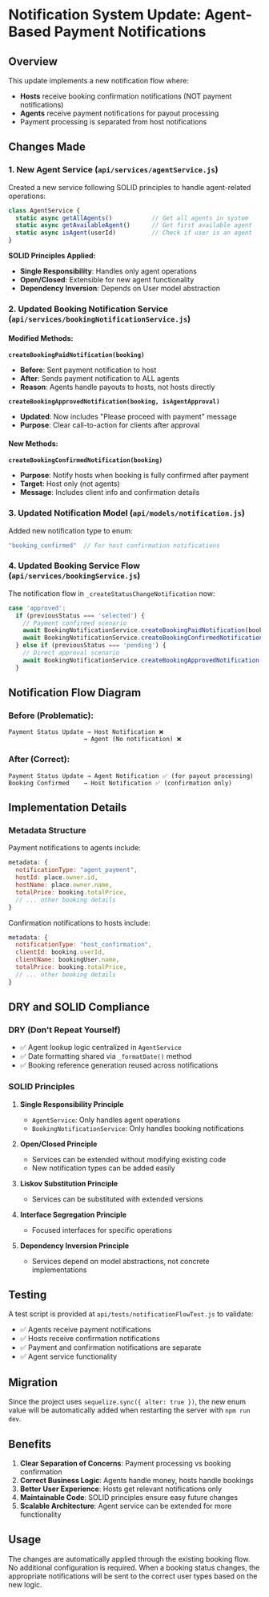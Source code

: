 # Notification System Update: Agent-Based Payment Notifications

## Overview

This update implements a new notification flow where:
- **Hosts** receive booking confirmation notifications (NOT payment notifications)
- **Agents** receive payment notifications for payout processing
- Payment processing is separated from host notifications

## Changes Made

### 1. New Agent Service (`api/services/agentService.js`)

Created a new service following SOLID principles to handle agent-related operations:

```javascript
class AgentService {
  static async getAllAgents()           // Get all agents in system
  static async getAvailableAgent()      // Get first available agent
  static async isAgent(userId)          // Check if user is an agent
}
```

**SOLID Principles Applied:**
- **Single Responsibility**: Handles only agent operations
- **Open/Closed**: Extensible for new agent functionality
- **Dependency Inversion**: Depends on User model abstraction

### 2. Updated Booking Notification Service (`api/services/bookingNotificationService.js`)

#### Modified Methods:

**`createBookingPaidNotification(booking)`**
- **Before**: Sent payment notification to host
- **After**: Sends payment notification to ALL agents
- **Reason**: Agents handle payouts to hosts, not hosts directly

**`createBookingApprovedNotification(booking, isAgentApproval)`**
- **Updated**: Now includes "Please proceed with payment" message
- **Purpose**: Clear call-to-action for clients after approval

#### New Methods:

**`createBookingConfirmedNotification(booking)`**
- **Purpose**: Notify hosts when booking is fully confirmed after payment
- **Target**: Host only (not agents)
- **Message**: Includes client info and confirmation details

### 3. Updated Notification Model (`api/models/notification.js`)

Added new notification type to enum:
```javascript
"booking_confirmed"  // For host confirmation notifications
```

### 4. Updated Booking Service Flow (`api/services/bookingService.js`)

The notification flow in `_createStatusChangeNotification` now:

```javascript
case 'approved':
  if (previousStatus === 'selected') {
    // Payment confirmed scenario
    await BookingNotificationService.createBookingPaidNotification(booking);     // → Agents
    await BookingNotificationService.createBookingConfirmedNotification(booking); // → Host
  } else if (previousStatus === 'pending') {
    // Direct approval scenario  
    await BookingNotificationService.createBookingApprovedNotification(booking, agentApproval); // → Client
  }
```

## Notification Flow Diagram

### Before (Problematic):
```
Payment Status Update → Host Notification ❌
                     → Agent (No notification) ❌
```

### After (Correct):
```
Payment Status Update → Agent Notification ✅ (for payout processing)
Booking Confirmed    → Host Notification ✅ (confirmation only)
```

## Implementation Details

### Metadata Structure

Payment notifications to agents include:
```javascript
metadata: {
  notificationType: "agent_payment",
  hostId: place.owner.id,
  hostName: place.owner.name,
  totalPrice: booking.totalPrice,
  // ... other booking details
}
```

Confirmation notifications to hosts include:
```javascript
metadata: {
  notificationType: "host_confirmation", 
  clientId: booking.userId,
  clientName: bookingUser.name,
  totalPrice: booking.totalPrice,
  // ... other booking details
}
```

## DRY and SOLID Compliance

### DRY (Don't Repeat Yourself)
- ✅ Agent lookup logic centralized in `AgentService`
- ✅ Date formatting shared via `_formatDate()` method
- ✅ Booking reference generation reused across notifications

### SOLID Principles

1. **Single Responsibility Principle**
   - `AgentService`: Only handles agent operations
   - `BookingNotificationService`: Only handles booking notifications

2. **Open/Closed Principle**
   - Services can be extended without modifying existing code
   - New notification types can be added easily

3. **Liskov Substitution Principle**
   - Services can be substituted with extended versions

4. **Interface Segregation Principle**  
   - Focused interfaces for specific operations

5. **Dependency Inversion Principle**
   - Services depend on model abstractions, not concrete implementations

## Testing

A test script is provided at `api/tests/notificationFlowTest.js` to validate:
- ✅ Agents receive payment notifications
- ✅ Hosts receive confirmation notifications  
- ✅ Payment and confirmation notifications are separate
- ✅ Agent service functionality

## Migration

Since the project uses `sequelize.sync({ alter: true })`, the new enum value will be automatically added when restarting the server with `npm run dev`.

## Benefits

1. **Clear Separation of Concerns**: Payment processing vs booking confirmation
2. **Correct Business Logic**: Agents handle money, hosts handle bookings  
3. **Better User Experience**: Hosts get relevant notifications only
4. **Maintainable Code**: SOLID principles ensure easy future changes
5. **Scalable Architecture**: Agent service can be extended for more functionality

## Usage

The changes are automatically applied through the existing booking flow. No additional configuration is required. When a booking status changes, the appropriate notifications will be sent to the correct user types based on the new logic.
